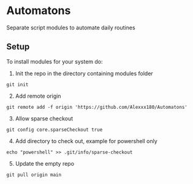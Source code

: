 # Automatons

Separate script modules to automate daily routines

## Setup

To install modules for your system do:

1. Init the repo in the directory containing modules folder

```shell
git init
```

2. Add remote origin

```shell
git remote add -f origin 'https://github.com/Alexxx180/Automatons'
```

3. Allow sparse checkout

```shell
git config core.sparseCheckout true
```

4. Add directory to check out, example for powershell only

```shell
echo "powershell" >> .git/info/sparse-checkout
```

5. Update the empty repo

```shell
git pull origin main
```
